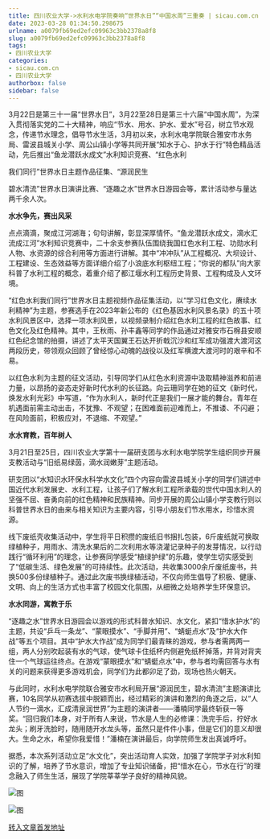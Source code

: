 ```yaml
---
title: 四川农业大学->水利水电学院奏响“世界水日”“中国水周”三重奏 | sicau.com.cn
date: 2023-03-28 01:34:50.298675
urlname: a0079fb69ed2efc09963c3bb2378a8f8
slug: a0079fb69ed2efc09963c3bb2378a8f8
tags: 
- 四川农业大学
categories:
- sicau.com.cn
- 四川农业大学
authorbox: false
sidebar: false
---
```

3月22日是第三十一届“世界水日”，3月22至28日是第三十六届“中国水周”，为深入贯彻落实党的二十大精神，响应“节水、用水、护水、爱水”号召，树立节水观念，传递节水理念，倡导节水生活，3月初以来，水利水电学院联合雅安市水务局、雷波县城关小学、周公山镇小学等共同开展“知水于心、护水于行”特色精品活动，先后推出“鱼龙潜跃水成文”水利知识竞赛、“红色水利

我们同行”世界水日主题作品征集、“源润民生 
<!--more-->
碧水清流”世界水日演讲比赛、“逐趣之水”世界水日游园会等，累计活动参与量达两千余人次。

**水水争先，赛出风采**

点点滴滴，聚成江河湖海；句句讲解，彰显深厚情怀。“鱼龙潜跃水成文，滴水汇流成江河”水利知识竞赛中，二十余支参赛队伍围绕我国红色水利工程、功勋水利人物、水资源的综合利用等方面进行讲解。其中“冲冲队”从工程概况、大坝设计、工程建设、生态效益等方面详细介绍了小浪底水利枢纽工程；“你说的都队”向大家科普了水利工程的概念，着重介绍了都江堰水利工程历史背景、工程构成及人文环境。

“红色水利我们同行”世界水日主题视频作品征集活动，以“学习红色文化，赓续水利精神”为主题，参赛选手在2023年新公布的《红色基因水利风景名录》的五十项水利风景区中，选择一项水利风景，以视频录制介绍红色水利工程的红色故事、红色文化及红色精神。其中，王秋雨、孙丰鑫等同学的作品通过对雅安市石棉县安顺红色纪念馆的拍摄，讲述了太平天国翼王石达开折戟沉沙和红军成功强渡大渡河这两段历史，带领观众回顾了曾经惊心动魄的战役以及红军横渡大渡河时的艰辛和不易。

以红色水利为主题的征文活动，引导同学们从红色水利资源中汲取精神滋养和前进力量，以昂扬的姿态走好新时代水利的长征路。向云珊同学在她的征文《新时代，焕发水利光彩》中写道，“作为水利人，新时代正是我们一展才能的舞台。青年在机遇面前需主动出击，不犹豫、不观望；在困难面前迎难而上，不推诿、不闪避；在风险面前，积极应对，不退缩、不观望。”

**水水育教，百年树人**

3月21日至25日，四川农业大学第十一届研支团与水利水电学院学生组织同步开展支教活动与“旧纸易绿茵，滴水润嫩芽”主题活动。

研支团以“水知识水环保水科学水文化”四个内容向雷波县城关小学的同学们讲述中国近代水利发展史、水利工程，让孩子们了解水利工程所承载的世代中国水利人的坚强不屈、奋勇向前的红色精神和民族精神。同步开展的周公山镇小学支教行则以科普世界水日的由来与相关知识为主要内容，引导小朋友们节水用水，珍惜水资源。

线下废纸壳收集活动中，学生将平日积攒的废纸旧书捆扎包装，6斤废纸就可换取绿植种子，用雨水、清洗水果后的二次利用水等浇灌记录种子的发芽情况，以行动践行“循环利用”的理念，让参赛同学感受“植绿护绿”的乐趣，使学生切实感受到了“低碳生活、绿色发展”的可持续性。此次活动，共收集3000余斤废纸废书，共换500多份绿植种子。通过此次废书换绿植活动，不仅向师生倡导了积极、健康、文明、向上的生活方式也丰富了校园文化氛围，从细微之处培养学生环保意识。

**水水同游，寓教于乐**

“逐趣之水”世界水日游园会以游戏的形式科普水知识、水文化，紧扣“惜水护水”的主题，共设“乒乓一条龙”、“蒙眼摸水”、“手脚并用”、“蜻蜓点水”及“护水大作战”等五个项目。其中“护水大作战”成为同学们最青睐的游戏，参与者需两两一组，两人分别吹起装有水的气球，使气球卡住纸杯内侧避免纸杯掉落，并背对背夹住一个气球运往终点。在游戏“蒙眼摸水”和“蜻蜓点水”中，参与者均需回答与水有关的问题来获得更多游戏机会，同学们为此都卯足了劲，现场也热火朝天。

与此同时，水利水电学院联合雅安市水利局开展“源润民生，碧水清流”主题演讲比赛，10名同学从初赛选拔中脱颖而出，经过精彩的演讲和激烈的角逐之后，以“人人节约一滴水，汇成清泉润世界”为主题的演讲者——潘楠同学最终斩获一等奖。“回归我们本身，对于所有人来说，节水是人生的必修课：洗完手后，拧好水龙头；刷牙洗脸时，随用随开水龙头等，虽然只是件件小事，但是它们的意义却很大。生命之水，希望你我爱惜！”潘楠在演讲最后，向学院师生发出真诚呼吁。

据悉，本次系列活动立足“水文化”，突出活动育人实效，加强了学院学子对水利知识的了解，培养了节水意识，增加了专业知识储备，把“惜水在心，节水在行”的理念融入了师生生活，展现了学院莘莘学子良好的精神风貌。

![图](https://news.sicau.edu.cn/__local/2/99/C5/70C0EB7553DEF1A5259DE1E9B59_455417A2_63F83.jpg)

![图](https://news.sicau.edu.cn/__local/0/C1/89/47A3E083CB647720B12077C3A36_484270CD_6117E.jpg)

[转入文章首发地址](https://news.sicau.edu.cn/info/1078/71541.htm)